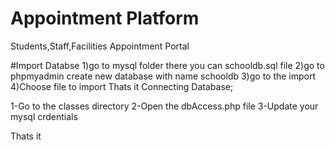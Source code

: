 # Appointment Platform
Students,Staff,Facilities Appointment Portal 




#Import Databse
1)go to mysql folder there you can schooldb.sql file
2)go to phpmyadmin create new database with name schooldb
3)go to the import 
4)Choose file to import
Thats it
Connecting Database;

1-Go to the classes directory
2-Open the dbAccess.php file
3-Update your mysql crdentials

Thats it

